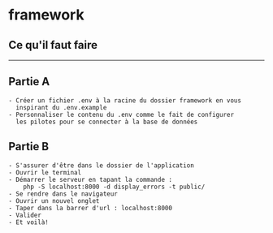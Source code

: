 # framework

## Ce qu'il faut faire

---

## Partie A

    - Créer un fichier .env à la racine du dossier framework en vous 
      inspirant du .env.example
    - Personnaliser le contenu du .env comme le fait de configurer 
      les pilotes pour se connecter à la base de données

## Partie B

    - S'assurer d'être dans le dossier de l'application
    - Ouvrir le terminal
    - Démarrer le serveur en tapant la commande : 
        php -S localhost:8000 -d display_errors -t public/
    - Se rendre dans le navigateur
    - Ouvrir un nouvel onglet
    - Taper dans la barrer d'url : localhost:8000
    - Valider
    - Et voilà!



